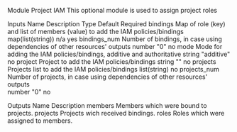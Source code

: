 Module Project IAM
    This optional module is used to assign project roles

Inputs
    Name	        Description	Type	                                                        Default     	Required
    bindings	    Map of role (key) and list of members (value) 
                    to add the IAM policies/bindings	                                        map(list(string))	n/a	yes
    bindings_num	Number of bindings, in case using dependencies of other resources' outputs 
                    number	                                                                        "0"	             no
    mode	        Mode for adding the IAM policies/bindings, additive and authoritative	       string	"additive"	no
    project	        Project to add the IAM policies/bindings	                                   string	""	no
    projects	    Projects list to add the IAM policies/bindings list(string)	                   <list>	    no
    projects_num	Number of projects, in case using dependencies of other resources' outputs	
                    number	                                                                        "0"	        no

Outputs
    Name	    Description
    members	    Members which were bound to projects.
    projects	Projects wich received bindings.
    roles	    Roles which were assigned to members.